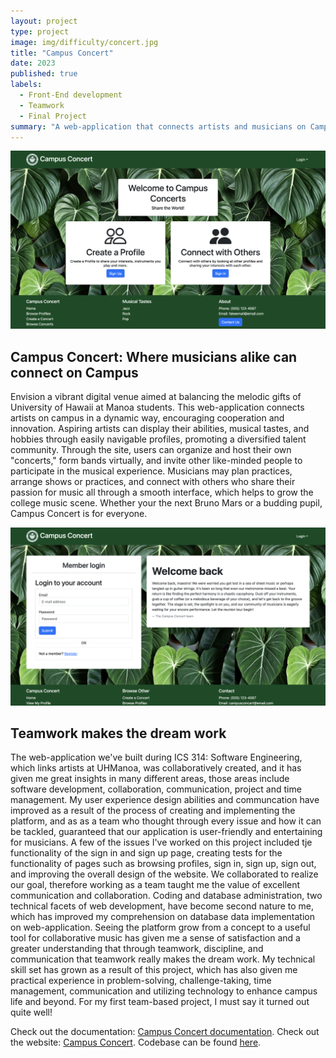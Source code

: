 ```yaml
---
layout: project
type: project
image: img/difficulty/concert.jpg
title: "Campus Concert"
date: 2023
published: true
labels:
  - Front-End development
  - Teamwork
  - Final Project
summary: "A web-application that connects artists and musicians on Campus."
---
```


<div class="text-center p-4">
  <img width="800px" src="../img/difficulty/CC-main.png" class="img-thumbnail" >
</div>

## Campus Concert: Where musicians alike can connect on Campus

Envision a vibrant digital venue aimed at balancing the melodic gifts of University of Hawaii at Manoa students. This web-application connects artists on campus in a dynamic way, encouraging cooperation and innovation. Aspiring artists can display their abilities, musical tastes, and hobbies through easily navigable profiles, promoting a diversified talent community. Through the site, users can organize and host their own "concerts," form bands virtually, and invite other like-minded people to participate in the musical experience. Musicians may plan practices, arrange shows or practices, and connect with others who share their passion for music all through a smooth interface, which helps to grow the college music scene. Whether your the next Bruno Mars or a budding pupil, Campus Concert is for everyone.

<div class="text-center p-4">
  <img width="800px" src="../img/difficulty/CC-signin.png" class="img-thumbnail" >
</div>

## Teamwork makes the dream work

The web-application we've built during ICS 314: Software Engineering, which links artists at UHManoa, was collaboratively created, and it has given me great insights in many different areas, those areas include software development, collaboration, communication, project and time management. My user experience design abilities and communcation have improved as a result of the process of creating and implementing the platform, and as as a team who thought through every issue and how it can be tackled, guaranteed that our application is user-friendly and entertaining for musicians. A few of the issues I've worked on this project included tje functionality of the sign in and sign up page, creating tests for the functionality of pages such as browsing profiles, sign in, sign up, sign out, and improving the overall design of the website. We collaborated to realize our goal, therefore working as a team taught me the value of excellent communication and collaboration. Coding and database administration, two technical facets of web development, have become second nature to me, which has improved my comprehension on database data implementation on web-application. Seeing the platform grow from a concept to a useful tool for collaborative music has given me a sense of satisfaction and a greater understanding that through teamwork, discipline, and communication that teamwork really makes the dream work. My technical skill set has grown as a result of this project, which has also given me practical experience in problem-solving, challenge-taking, time management, communication and utilizing technology to enhance campus life and beyond. For my first team-based project, I must say it turned out quite well!

Check out the documentation: [Campus Concert documentation](https://campus-concert.github.io/).
Check out the website: [Campus Concert](https://campus-concert.com/).
Codebase can be found [here](https://github.com/campus-concert/campus-concert).
